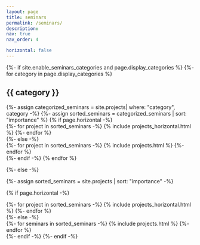 ```yaml
---
layout: page
title: seminars
permalink: /seminars/
description: 
nav: true
nav_order: 4

horizontal: false
---
```


<!-- pages/seminars.md -->
<div class="projects">
{%- if site.enable_seminars_categories and page.display_categories %}
  <!-- Display categorized seminars -->
  {%- for category in page.display_categories %}
  <h2 class="category">{{ category }}</h2>
  {%- assign categorized_seminars = site.projects| where: "category", category -%}
  {%- assign sorted_seminars = categorized_seminars | sort: "importance" %}
  <!-- Generate cards for each project -->
  {% if page.horizontal -%}
  <div class="container">
    <div class="row row-cols-2">
    {%- for project in sorted_seminars -%}
      {% include projects_horizontal.html %}
    {%- endfor %}
    </div>
  </div>
  {%- else -%}
  <div class="grid">
    {%- for project in sorted_seminars -%}
      {% include projects.html %}
    {%- endfor %}
  </div>
  {%- endif -%}
  {% endfor %}

{%- else -%}
<!-- Display seminars without categories -->
  {%- assign sorted_seminars = site.projects | sort: "importance" -%}
  <!-- Generate cards for each seminar -->
  {% if page.horizontal -%}
  <div class="container">
    <div class="row row-cols-2">
    {%- for project in sorted_seminars -%}
      {% include projects_horizontal.html %}
    {%- endfor %}
    </div>
  </div>
  {%- else -%}
  <div class="grid">
    {%- for seminars in sorted_seminars -%}
      {% include projects.html %}
    {%- endfor %}
  </div>
  {%- endif -%}
{%- endif -%}
</div>
